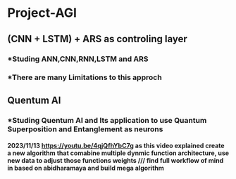 # Project-AGI
## (CNN + LSTM) + ARS as controling layer
### *Studing ANN,CNN,RNN,LSTM and ARS 
### *There are many Limitations to this approch

## Quentum AI
### *Studing Quentum AI and Its application to use Quantum Superposition and Entanglement as neurons


#### 2023/11/13 https://youtu.be/4qjQfhYbC7g  as this video explained create a new algorithm that comabine multiple dynmic function architecture, use new data to adjust those functions weights /// find full workflow of mind in based on abidharamaya and build mega algorithm
